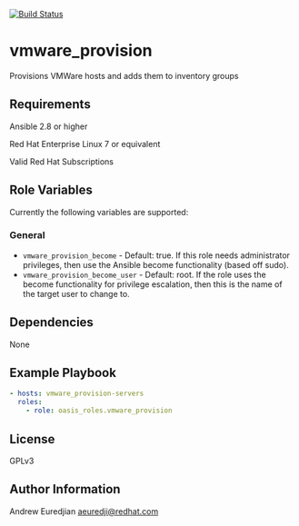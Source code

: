 [![Build Status](https://travis-ci.com/oasis-roles/vmware_provision.svg?branch=master)](https://travis-ci.com/oasis-roles/vmware_provision)

vmware_provision
===========

Provisions VMWare hosts and adds them to inventory groups

Requirements
------------

Ansible 2.8 or higher

Red Hat Enterprise Linux 7 or equivalent

Valid Red Hat Subscriptions

Role Variables
--------------

Currently the following variables are supported:

### General

* `vmware_provision_become` - Default: true. If this role needs administrator
  privileges, then use the Ansible become functionality (based off sudo).
* `vmware_provision_become_user` - Default: root. If the role uses the become
  functionality for privilege escalation, then this is the name of the target
  user to change to.

Dependencies
------------

None

Example Playbook
----------------

```yaml
- hosts: vmware_provision-servers
  roles:
    - role: oasis_roles.vmware_provision
```

License
-------

GPLv3

Author Information
------------------

Andrew Euredjian <aeuredji@redhat.com>